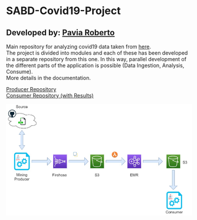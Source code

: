 # SABD-Covid19-Project

## Developed by: [Pavia Roberto](https://github.com/bloodsky)

Main repository for analyzing covid19 data taken from [here](https://github.com/italia/covid19-opendata-vaccini).    
The project is divided into modules and each of these has been developed in a separate repository from this one. 
In this way, parallel development of the different parts of the application is possible (Data Ingestion, Analysis, Consume).  
More details in the documentation.

[Producer Repository](https://github.com/bloodsky/FirehoseProducer)  
[Consumer Repository (with Results)](https://github.com/bloodsky/CovidConsumerApp)    


![alt text](https://github.com/bloodsky/SABD-Covid19-Project/blob/master/sabd_flow.jpg)

